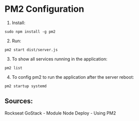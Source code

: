 # PM2 Configuration

1. Install:
```
sudo npm install -g pm2
```
2. Run:
```
pm2 start dist/server.js
```
3. To show all services running in the application:
```
pm2 list
```
4. To config pm2 to run the application after the server reboot:
```
pm2 startup systemd
```

## Sources:
Rockseat GoStack - Module Node Deploy - Using PM2
